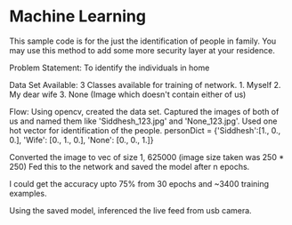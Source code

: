 # Machine Learning

This sample code is for the just the identification of people in family.
You may use this method to add some more security layer at your residence.

Problem Statement:
    To identify the individuals in home

Data Set Available:
    3 Classes available for training of network.
    1. Myself
    2. My dear wife
    3. None (Image which doesn't contain either of us)

Flow:
    Using opencv, created the data set. Captured the images of both of us and named them like 'Siddhesh_123.jpg' and 'None_123.jpg'.
Used one hot vector for identification of the people.
personDict = {'Siddhesh':[1., 0., 0.],
              'Wife': [0., 1., 0.],
              'None': [0., 0., 1.]}

Converted the image to vec of size 1, 625000 (image size taken was 250 * 250)
Fed this to the network and saved the model after n epochs.

I could get the accuracy upto 75% from 30 epochs and ~3400 training examples.

Using the saved model, inferenced the live feed from usb camera.

